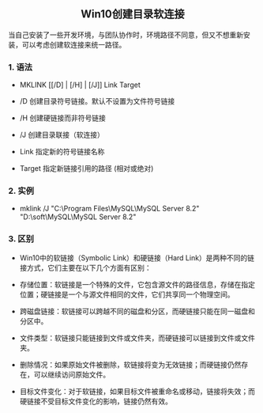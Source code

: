 ## <center>Win10创建目录软连接</center>
当自己安装了一些开发环境，与团队协作时，环境路径不同意，但又不想重新安装，可以考虑创建软连接来统一路径。

### 1. 语法
 - MKLINK [[/D] | [/H] | [/J]] Link Target

 - /D 创建目录符号链接。默认不设置为文件符号链接

 - /H 创建硬链接而非符号链接

 - /J 创建目录联接（软连接）

 - Link 指定新的符号链接名称

 - Target 指定新链接引用的路径 (相对或绝对)


### 2. 实例
 - mklink /J "C:\Program Files\MySQL\MySQL Server 8.2" "D:\soft\MySQL\MySQL Server 8.2"

### 3. 区别
 - Win10中的软链接（Symbolic Link）和硬链接（Hard Link）是两种不同的链接方式，它们主要在以下几个方面有区别：

 - 存储位置：软链接是一个特殊的文件，它包含源文件的路径信息，存储在指定位置；硬链接是一个与源文件相同的文件，它们共享同一个物理空间。

 - 跨磁盘链接：软链接可以跨越不同的磁盘和分区，而硬链接只能在同一磁盘和分区中。

 - 文件类型：软链接只能链接到文件或文件夹，而硬链接可以链接到文件或文件夹。

 - 删除情况：如果原始文件被删除，软链接将变为无效链接；而硬链接仍然存在，可以继续访问原始文件。

 - 目标文件变化：对于软链接，如果目标文件被重命名或移动，链接将失效；而硬链接不受目标文件变化的影响，链接仍然有效。